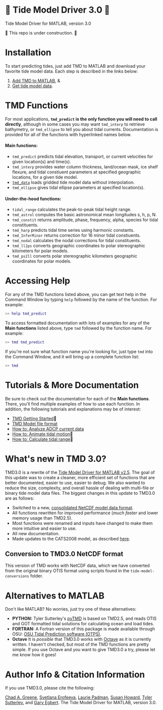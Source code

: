 # 🚧 Tide Model Driver 3.0 🚧 
Tide Model Driver for MATLAB, version 3.0

🚧 This repo is under construction. 🚧

# Installation 
To start predicting tides, just add TMD to MATLAB and download your favorite tide model data. Each step is described in the links below: 

1. [Add TMD to MATLAB](doc/installing_tmd.md), & 
2. [Get tide model data](doc/tide_model_data.md). 

# TMD Functions
For most applications, **`tmd_predict` is the only function you will need to call directly**, although in some cases you may want `tmd_interp` to retrieve bathymetry, or `tmd_ellipse` to tell you about tidal currents. Documentation is provided for all of the functions with hyperlinked names below. 

#### Main functions:
* `tmd_predict` predicts tidal elevation, transport, or current velocities for given location(s) and time(s). 
* `tmd_interp` provides water column thickness, land/ocean mask, ice shelf flexure, and tidal constiuent parameters at specified geographic locations, for a given tide model. 
* [`tmd_data`](doc/tmd_data_documentation.md) loads gridded tide model data without interpolation. 
* `tmd_ellipse` gives tidal ellipse parameters at specified location(s).  

#### Under-the-hood functions:

* `tidal_range` calculates the peak-to-peak tidal height range. 
* `tmd_astrol` computes the basic astronomical mean longitudes s, h, p, N.
* `tmd_constit` returns amplitude, phase, frequency, alpha, species for tidal constituents. 
* `tmd_harp` predicts tidal time series using harmonic constants. 
* `tmd_InferMinor` returns correction for 16 minor tidal constiuents. 
* `tmd_nodal` calculates the nodal corrections for tidal constituents.
* `tmd_ll2ps` converts geographic coordinates to polar stereographic kilometers for polar models. 
* `tmd_ps2ll` converts polar stereographic kilometers geographic coordinates for polar models. 

# Accessing Help 
For any of the TMD functions listed above, you can get text help in the Command Window by typing `help` followed by the name of the function. For example: 

```matlab
>> help tmd_predict
```
To access formatted documentation with lots of examples for any of the **Main functions** listed above, type `tmd` followed by the function name. For example:

```matlab
>> tmd tmd_predict
```
If you're not sure what function name you're looking for, just type `tmd` into the Command Window, and it will bring up a complete function list:

```matlab
>> tmd 
```

# Tutorials & More Documentation
Be sure to check out the documentation for each of the **Main functions**. There, you'll find multiple examples of how to use each function. In addition, the following tutorials and explanations may be of interest: 

* [TMD Getting Started](doc/tmd_getting_started.md)🚧
* [TMD Model file format](doc/TMD_model_file_format.md)
* [How to: Analyze ADCP current data](doc/tutorial_currents.md)
* [How to: Animate tidal motion](doc/tide_animation.md)🚧
* [How to: Calculate tidal range](doc/tidal_range_calculation.md)🚧

# What's new in TMD 3.0?
TMD3.0 is a rewrite of the [Tide Model Driver for MATLAB v2.5](https://github.com/EarthAndSpaceResearch/TMD_Matlab_Toolbox_v2.5). The goal of this update was to create a cleaner, more efficient set of functions that are better documented, easier to use, easier to debug. We also wanted to reduce the size, complexity, and overall hassle of dealing with multi-file or binary tide model data files. The biggest changes in this update to TMD3.0 are as follows: 

* Switched to a new, [consolidated NetCDF model data format](doc/TMD_model_file_format.md).  
* All functions rewritten for improved performance (*much faster* and lower memory usage than TMD2.5). 
* Most functions were renamed and inputs have changed to make them more intuitive and easier to use.
* All new documentation.
* Made updates to the CATS2008 model, as described [here](doc/cats2008_updates.md).

## Conversion to TMD3.0 NetCDF format

This version of TMD works with NetCDF data, which we have converted from the original binary OTIS format using scripts found in the `tide-model-conversions` folder. 

# Alternatives to MATLAB
Don't like MATLAB? No worries, just try one of these alternatives: 

* **PYTHON:** Tyler Sutterley's [pyTMD](https://github.com/tsutterley/pyTMD) is based on TMD2.5, and reads OTIS and GOT formatted tidal solutions for calculating ocean and load tides.
* **FORTRAN:** A Fortran version of this package is made available through OSU: [OSU Tidal Prediction software (OTPS)](https://www.tpxo.net/otps).
* **Octave** It is *possible* that TMD3.0 works with [Octave](https://www.gnu.org/software/octave/index) as it is currently written. I haven't checked, but most of the TMD functions are pretty simple. If you use Octave and you want to give TMD3.0 a try, please let me know how it goes! 


# Author Info & Citation Information
If you use TMD3.0, please cite the following: 

[Chad A. Greene](https://github.com/chadagreene), [Svetlana Erofeeva](https://ceoas.oregonstate.edu/svetlana-erofeeva), [Laurie Padman](https://github.com/LPadman), [Susan Howard](https://github.com/slhowardESR), [Tyler Sutterley](https://github.com/tsutterley), and [Gary Egbert](https://ceoas.oregonstate.edu/people/gary-egbert). The Tide Model Driver for MATLAB, version 3.0. 